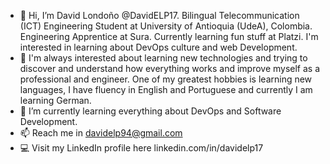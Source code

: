 - 👋 Hi, I’m David Londoño @DavidELP17. Bilingual Telecommunication (ICT) Engineering Student at University of Antioquia (UdeA), Colombia. Engineering Apprentice at Sura. Currently learning fun stuff at Platzi. I'm interested in learning about DevOps culture and web Development.
- 👀 I'm always interested about learning new technologies and trying to discover and understand how everything works and improve myself as a professional and engineer. One of my greatest hobbies is learning new languages, I have fluency in English and Portuguese and currently I am learning German.
- 🌱 I’m currently learning everything about DevOps and Software Development.
- 📫 Reach me in davidelp94@gmail.com
- 💻 Visit my LinkedIn profile here linkedin.com/in/davidelp17

<!---
DavidELP17/DavidELP17 is a ✨ special ✨ repository because its `README.md` (this file) appears on your GitHub profile.
You can click the Preview link to take a look at your changes.
--->
